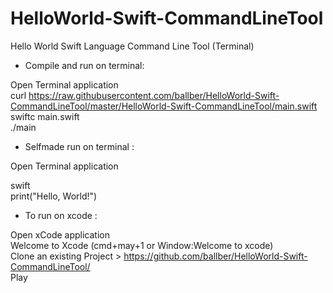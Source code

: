 # HelloWorld-Swift-CommandLineTool
Hello World Swift Language Command Line Tool (Terminal)

- Compile and run on terminal: 

Open Terminal application  
curl https://raw.githubusercontent.com/ballber/HelloWorld-Swift-CommandLineTool/master/HelloWorld-Swift-CommandLineTool/main.swift  
swiftc main.swift  
./main  

- Selfmade run on terminal : 

Open Terminal application  

swift  
print("Hello, World!")  

- To run on xcode :

Open xCode application  
Welcome to Xcode (cmd+may+1 or Window:Welcome to xcode)  
Clone an existing Project > https://github.com/ballber/HelloWorld-Swift-CommandLineTool/  
Play  
